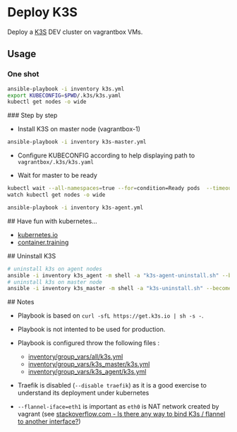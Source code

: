 # Deploy K3S

Deploy a [K3S](https://k3s.io/) DEV cluster on vagrantbox VMs.

## Usage

### One shot

```bash
ansible-playbook -i inventory k3s.yml
export KUBECONFIG=$PWD/.k3s/k3s.yaml
kubectl get nodes -o wide
```

### Step by step

* Install K3S on master node (vagrantbox-1)

```bash
ansible-playbook -i inventory k3s-master.yml
```

* Configure KUBECONFIG according to help displaying path to `vagrantbox/.k3s/k3s.yaml`

* Wait for master to be ready

```bash
kubectl wait --all-namespaces=true --for=condition=Ready pods  --timeout=60s --all
watch kubectl get nodes -o wide
```

```bash
ansible-playbook -i inventory k3s-agent.yml
```


## Have fun with kubernetes...

* [kubernetes.io](https://kubernetes.io/)
* [container.training](https://container.training/)

## Uninstall K3S

```bash
# uninstall k3s on agent nodes
ansible -i inventory k3s_agent -m shell -a "k3s-agent-uninstall.sh" --become
# uninstall k3s on master node
ansible -i inventory k3s_master -m shell -a "k3s-uninstall.sh" --become
```

## Notes

* Playbook is based on `curl -sfL https://get.k3s.io | sh -s -`.
* Playbook is not intented to be used for production.
* Playbook is configured throw the following files :

  * [inventory/group_vars/all/k3s.yml](inventory/group_vars/all/k3s.yml)
  * [inventory/group_vars/k3s_master/k3s.yml](inventory/group_vars/k3s_master/k3s.yml)
  * [inventory/group_vars/k3s_agent/k3s.yml](inventory/group_vars/k3s_agent/k3s.yml)

* Traefik is disabled (`--disable traefik`) as it is a good exercise to understand its deployment under kubernetes

* `--flannel-iface=eth1` is important as `eth0` is NAT network created by vagrant (see [stackoverflow.com - Is there any way to bind K3s / flannel to another interface?](https://stackoverflow.com/questions/66449289/is-there-any-way-to-bind-k3s-flannel-to-another-interface/66495119#66495119))




